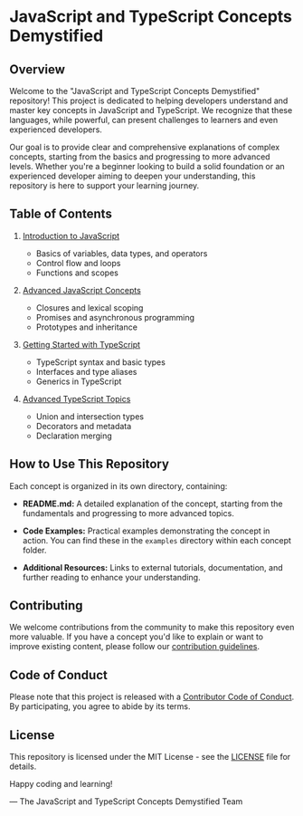 # JavaScript and TypeScript Concepts Demystified

## Overview

Welcome to the "JavaScript and TypeScript Concepts Demystified" repository! This project is dedicated to helping developers understand and master key concepts in JavaScript and TypeScript. We recognize that these languages, while powerful, can present challenges to learners and even experienced developers.

Our goal is to provide clear and comprehensive explanations of complex concepts, starting from the basics and progressing to more advanced levels. Whether you're a beginner looking to build a solid foundation or an experienced developer aiming to deepen your understanding, this repository is here to support your learning journey.

## Table of Contents

1. [Introduction to JavaScript](#introduction-to-javascript)

   - Basics of variables, data types, and operators
   - Control flow and loops
   - Functions and scopes

2. [Advanced JavaScript Concepts](#advanced-javascript-concepts)

   - Closures and lexical scoping
   - Promises and asynchronous programming
   - Prototypes and inheritance

3. [Getting Started with TypeScript](#getting-started-with-typescript)

   - TypeScript syntax and basic types
   - Interfaces and type aliases
   - Generics in TypeScript

4. [Advanced TypeScript Topics](#advanced-typescript-topics)
   - Union and intersection types
   - Decorators and metadata
   - Declaration merging

## How to Use This Repository

Each concept is organized in its own directory, containing:

- **README.md:** A detailed explanation of the concept, starting from the fundamentals and progressing to more advanced topics.

- **Code Examples:** Practical examples demonstrating the concept in action. You can find these in the `examples` directory within each concept folder.

- **Additional Resources:** Links to external tutorials, documentation, and further reading to enhance your understanding.

## Contributing

We welcome contributions from the community to make this repository even more valuable. If you have a concept you'd like to explain or want to improve existing content, please follow our [contribution guidelines](CONTRIBUTING.md).

## Code of Conduct

Please note that this project is released with a [Contributor Code of Conduct](CODE_OF_CONDUCT.md). By participating, you agree to abide by its terms.

## License

This repository is licensed under the MIT License - see the [LICENSE](LICENSE) file for details.

Happy coding and learning!

— The JavaScript and TypeScript Concepts Demystified Team
